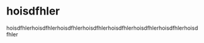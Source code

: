 hoisdfhler
==========

hoisdfhlerhoisdfhlerhoisdfhlerhoisdfhlerhoisdfhlerhoisdfhlerhoisdfhlerhoisdfhler
